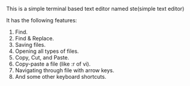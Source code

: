 This is a simple terminal based text editor named ste(simple text editor)

It has the following features:
1. Find.
2. Find & Replace.
3. Saving files.
4. Opening all types of files.
5. Copy, Cut, and Paste.
6. Copy-paste a file (like :r of vi).
7. Navigating through file with arrow keys.
8. And some other keyboard shortcuts.
